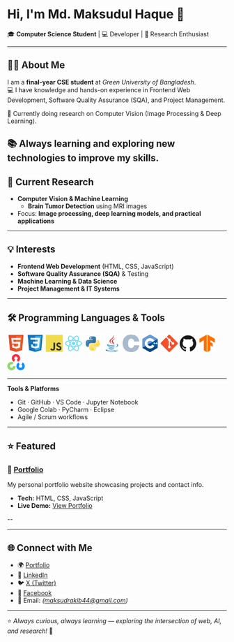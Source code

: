 # Hi, I'm Md. Maksudul Haque 👋  

🎓 **Computer Science Student** | 💻 Developer | 🔬 Research Enthusiast  

---

## 👨‍💻 About Me  
I am a **final-year CSE student** at *Green University of Bangladesh*.  
💻 I have knowledge and hands-on experience in Frontend Web Development, Software Quality Assurance (SQA), and Project Management.

🔬 Currently doing research on Computer Vision (Image Processing & Deep Learning).

📚 Always learning and exploring new technologies to improve my skills.
---

## 🔭 Current Research  
- **Computer Vision & Machine Learning**  
  - **Brain Tumor Detection** using MRI images  
- Focus: **Image processing, deep learning models, and practical applications**  

---

## 💡 Interests  
- **Frontend Web Development** (HTML, CSS, JavaScript)  
- **Software Quality Assurance (SQA)** & Testing  
- **Machine Learning & Data Science**   
- **Project Management & IT Systems**  

---

## 🛠️ Programming Languages & Tools  

<p align="left"> 
  <img src="https://raw.githubusercontent.com/devicons/devicon/master/icons/html5/html5-original.svg" alt="html5" width="40" height="40"/>  
  <img src="https://raw.githubusercontent.com/devicons/devicon/master/icons/css3/css3-original.svg" alt="css3" width="40" height="40"/>  
  <img src="https://raw.githubusercontent.com/devicons/devicon/master/icons/javascript/javascript-original.svg" alt="javascript" width="40" height="40"/>  
  <img src="https://raw.githubusercontent.com/devicons/devicon/master/icons/react/react-original.svg" alt="react" width="40" height="40"/>  
  <img src="https://raw.githubusercontent.com/devicons/devicon/master/icons/python/python-original.svg" alt="python" width="40" height="40"/>  
  <img src="https://raw.githubusercontent.com/devicons/devicon/master/icons/java/java-original.svg" alt="java" width="40" height="40"/>  
  <img src="https://raw.githubusercontent.com/devicons/devicon/master/icons/c/c-original.svg" alt="c" width="40" height="40"/>  
  <img src="https://raw.githubusercontent.com/devicons/devicon/master/icons/cplusplus/cplusplus-original.svg" alt="cplusplus" width="40" height="40"/>  
  <img src="https://raw.githubusercontent.com/devicons/devicon/master/icons/git/git-original.svg" alt="git" width="40" height="40"/>  
  <img src="https://raw.githubusercontent.com/devicons/devicon/master/icons/github/github-original.svg" alt="github" width="40" height="40"/>  
  <img src="https://raw.githubusercontent.com/devicons/devicon/master/icons/tensorflow/tensorflow-original.svg" alt="tensorflow" width="40" height="40"/>  
  <img src="https://raw.githubusercontent.com/devicons/devicon/master/icons/opencv/opencv-original.svg" alt="opencv" width="40" height="40"/>  
</p>  

---

**Tools & Platforms**  
- Git · GitHub · VS Code · Jupyter Notebook  
- Google Colab · PyCharm · Eclipse  
- Agile / Scrum workflows  

---

## ⭐ Featured  
### 🔹 [Portfolio](https://github.com/maksudrakib44/portfolio)  
My personal portfolio website showcasing projects and contact info.  
- **Tech:** HTML, CSS, JavaScript  
- **Live Demo:** [View Portfolio](https://maksudrakib44.github.io/portfolio)  




 

--

---

## 🌐 Connect with Me  
- 🌍 [Portfolio](https://maksudrakib44.github.io/portfolio)  
- 💼 [LinkedIn](https://www.linkedin.com/in/md-maksudul-haque-025bb0284)  
- 🐦 [X (Twitter)](https://twitter.com/maksud_rakib)  
- 📘 [Facebook](https://www.facebook.com/maksudulhaquerakib)  
- 📧 Email: *(maksudrakib44@gmail.com)*  

---

⭐ *Always curious, always learning — exploring the intersection of web, AI, and research!* 🚀
